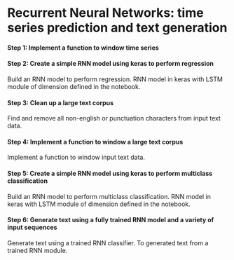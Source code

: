 # Recurrent Neural Networks: time series prediction and text generation

#### Step 1: Implement a function to window time series

#### Step 2: Create a simple RNN model using keras to perform regression
Build an RNN model to perform regression. RNN model in keras with LSTM module of dimension defined in the notebook. 

#### Step 3: Clean up a large text corpus
Find and remove all non-english or punctuation characters from input text data.

#### Step 4: Implement a function to window a large text corpus
Implement a function to window input text data.

#### Step 5: Create a simple RNN model using keras to perform multiclass classification
Build an RNN model to perform multiclass classification. RNN model in keras with LSTM module of dimension defined in the notebook.

#### Step 6: Generate text using a fully trained RNN model and a variety of input sequences
Generate text using a trained RNN classifier.  To generated text from a trained RNN module.
